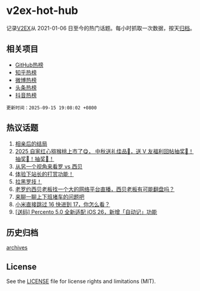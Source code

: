 # v2ex-hot-hub

 记录[V2EX](https://www.v2ex.com/)从 2021-01-06 日至今的热门话题。每小时抓取一次数据，按天[归档](archives)。
 
 ## 相关项目

- [GitHub热榜](https://github.com/snaildev/github-hot-hub)
- [知乎热榜](https://github.com/snaildev/zhihu-hot-hub)
- [微博热榜](https://github.com/snaildev/weibo-hot-hub)
- [头条热榜](https://github.com/snaildev/toutiao-hot-hub)
- [抖音热榜](https://github.com/snaildev/douyin-hot-hub)


 `更新时间：2025-09-15 19:08:02 +0800`

## 热议话题

1. [相亲后的结局](https://www.v2ex.com/t/1159267)
1. [2025 自家红心猕猴桃上市了😋， 中秋送礼佳品🧺，送 V 友福利回帖抽奖🥝！抽奖🥝！抽奖🥝！](https://www.v2ex.com/t/1159224)
1. [从另一个视角来看罗 vs 西贝](https://www.v2ex.com/t/1159194)
1. [体验下站长的打赏功能！](https://www.v2ex.com/t/1159335)
1. [拉黑罗技！](https://www.v2ex.com/t/1159211)
1. [老罗约西贝老板找一个大的网络平台直播，西贝老板有可能翻盘吗？](https://www.v2ex.com/t/1159210)
1. [来聊一聊上下班堵车的问题吧](https://www.v2ex.com/t/1159188)
1. [小米直接跳过 16 快进到 17，你怎么看？](https://www.v2ex.com/t/1159259)
1. [[送码] Percento 5.0 全新适配 iOS 26，新增「自动记」功能](https://www.v2ex.com/t/1159180)

## 历史归档

[archives](archives)

## License

See the [LICENSE](LICENSE) file for license rights and limitations (MIT).
